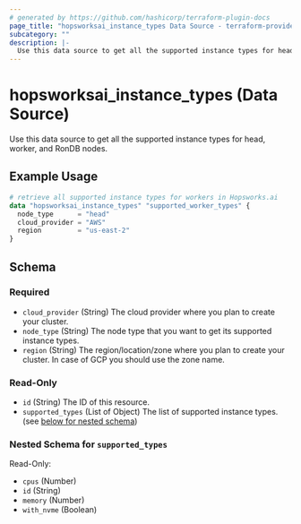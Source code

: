 ```yaml
---
# generated by https://github.com/hashicorp/terraform-plugin-docs
page_title: "hopsworksai_instance_types Data Source - terraform-provider-hopsworksai"
subcategory: ""
description: |-
  Use this data source to get all the supported instance types for head, worker, and RonDB nodes.
---
```


# hopsworksai_instance_types (Data Source)

Use this data source to get all the supported instance types for head, worker, and RonDB nodes.

## Example Usage

```terraform
# retrieve all supported instance types for workers in Hopsworks.ai 
data "hopsworksai_instance_types" "supported_worker_types" {
  node_type      = "head"
  cloud_provider = "AWS"
  region         = "us-east-2"
}
```

<!-- schema generated by tfplugindocs -->
## Schema

### Required

- `cloud_provider` (String) The cloud provider where you plan to create your cluster.
- `node_type` (String) The node type that you want to get its supported instance types.
- `region` (String) The region/location/zone where you plan to create your cluster. In case of GCP you should use the zone name.

### Read-Only

- `id` (String) The ID of this resource.
- `supported_types` (List of Object) The list of supported instance types. (see [below for nested schema](#nestedatt--supported_types))

<a id="nestedatt--supported_types"></a>
### Nested Schema for `supported_types`

Read-Only:

- `cpus` (Number)
- `id` (String)
- `memory` (Number)
- `with_nvme` (Boolean)
